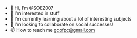 - 👋 Hi, I’m @SOEZ007
- 👀 I’m interested in stuff
- 🌱 I’m currently learning about a lot of interesting subjects
- 💞️ I’m looking to collaborate on social successes!
- 📫 How to reach me gcofpc@gmail.com

<!---
SOEZ007/SOEZ007 is a ✨ special ✨ repository because its `README.md` (this file) appears on your GitHub profile.
You can click the Preview link to take a look at your changes.
--->
